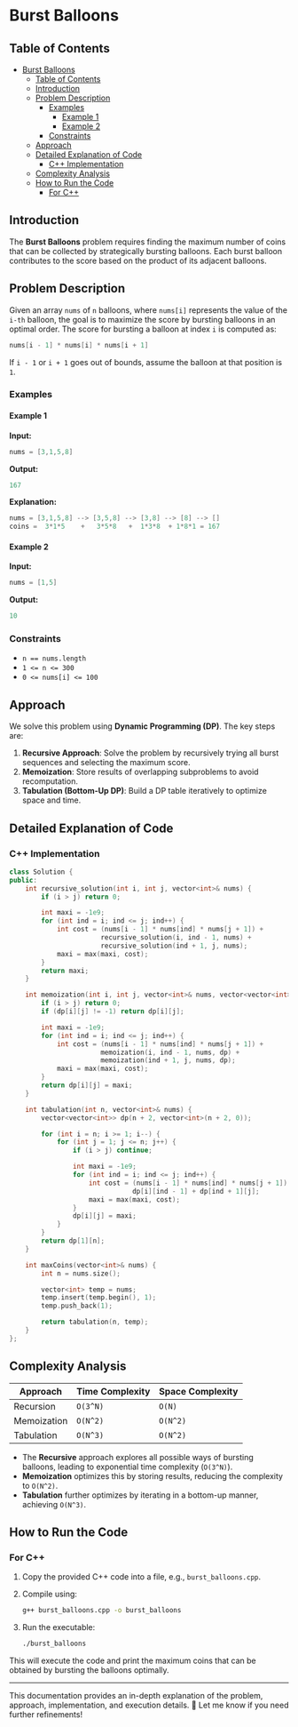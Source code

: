 # Burst Balloons

## Table of Contents

- [Burst Balloons](#burst-balloons)
  - [Table of Contents](#table-of-contents)
  - [Introduction](#introduction)
  - [Problem Description](#problem-description)
    - [Examples](#examples)
      - [Example 1](#example-1)
      - [Example 2](#example-2)
    - [Constraints](#constraints)
  - [Approach](#approach)
  - [Detailed Explanation of Code](#detailed-explanation-of-code)
    - [C++ Implementation](#c-implementation)
  - [Complexity Analysis](#complexity-analysis)
  - [How to Run the Code](#how-to-run-the-code)
    - [For C++](#for-c)

## Introduction

The **Burst Balloons** problem requires finding the maximum number of coins that can be collected by strategically bursting balloons. Each burst balloon contributes to the score based on the product of its adjacent balloons.

## Problem Description

Given an array `nums` of `n` balloons, where `nums[i]` represents the value of the `i-th` balloon, the goal is to maximize the score by bursting balloons in an optimal order. The score for bursting a balloon at index `i` is computed as:

```cpp
nums[i - 1] * nums[i] * nums[i + 1]
```

If `i - 1` or `i + 1` goes out of bounds, assume the balloon at that position is `1`.

### Examples

#### Example 1

**Input:**

```cpp
nums = [3,1,5,8]
```

**Output:**

```cpp
167
```

**Explanation:**

```cpp
nums = [3,1,5,8] --> [3,5,8] --> [3,8] --> [8] --> []
coins =  3*1*5    +   3*5*8   +  1*3*8  + 1*8*1 = 167
```

#### Example 2

**Input:**

```cpp
nums = [1,5]
```

**Output:**

```cpp
10
```

### Constraints

- `n == nums.length`
- `1 <= n <= 300`
- `0 <= nums[i] <= 100`

## Approach

We solve this problem using **Dynamic Programming (DP)**. The key steps are:

1. **Recursive Approach**: Solve the problem by recursively trying all burst sequences and selecting the maximum score.
2. **Memoization**: Store results of overlapping subproblems to avoid recomputation.
3. **Tabulation (Bottom-Up DP)**: Build a DP table iteratively to optimize space and time.

## Detailed Explanation of Code

### C++ Implementation

```cpp
class Solution {
public:
    int recursive_solution(int i, int j, vector<int>& nums) {
        if (i > j) return 0;

        int maxi = -1e9;
        for (int ind = i; ind <= j; ind++) {
            int cost = (nums[i - 1] * nums[ind] * nums[j + 1]) +
                       recursive_solution(i, ind - 1, nums) +
                       recursive_solution(ind + 1, j, nums);
            maxi = max(maxi, cost);
        }
        return maxi;
    }

    int memoization(int i, int j, vector<int>& nums, vector<vector<int>>& dp) {
        if (i > j) return 0;
        if (dp[i][j] != -1) return dp[i][j];

        int maxi = -1e9;
        for (int ind = i; ind <= j; ind++) {
            int cost = (nums[i - 1] * nums[ind] * nums[j + 1]) +
                       memoization(i, ind - 1, nums, dp) +
                       memoization(ind + 1, j, nums, dp);
            maxi = max(maxi, cost);
        }
        return dp[i][j] = maxi;
    }

    int tabulation(int n, vector<int>& nums) {
        vector<vector<int>> dp(n + 2, vector<int>(n + 2, 0));

        for (int i = n; i >= 1; i--) {
            for (int j = 1; j <= n; j++) {
                if (i > j) continue;

                int maxi = -1e9;
                for (int ind = i; ind <= j; ind++) {
                    int cost = (nums[i - 1] * nums[ind] * nums[j + 1]) +
                               dp[i][ind - 1] + dp[ind + 1][j];
                    maxi = max(maxi, cost);
                }
                dp[i][j] = maxi;
            }
        }
        return dp[1][n];
    }

    int maxCoins(vector<int>& nums) {
        int n = nums.size();

        vector<int> temp = nums;
        temp.insert(temp.begin(), 1);
        temp.push_back(1);

        return tabulation(n, temp);
    }
};
```

## Complexity Analysis

| Approach    | Time Complexity | Space Complexity |
| ----------- | --------------- | ---------------- |
| Recursion   | `O(3^N)`        | `O(N)`           |
| Memoization | `O(N^2)`        | `O(N^2)`         |
| Tabulation  | `O(N^3)`        | `O(N^2)`         |

- The **Recursive** approach explores all possible ways of bursting balloons, leading to exponential time complexity (`O(3^N)`).
- **Memoization** optimizes this by storing results, reducing the complexity to `O(N^2)`.
- **Tabulation** further optimizes by iterating in a bottom-up manner, achieving `O(N^3)`.

## How to Run the Code

### For C++

1. Copy the provided C++ code into a file, e.g., `burst_balloons.cpp`.
2. Compile using:

   ```sh
   g++ burst_balloons.cpp -o burst_balloons
   ```

3. Run the executable:

   ```sh
   ./burst_balloons
   ```

This will execute the code and print the maximum coins that can be obtained by bursting the balloons optimally.

---

This documentation provides an in-depth explanation of the problem, approach, implementation, and execution details. 🚀 Let me know if you need further refinements!
